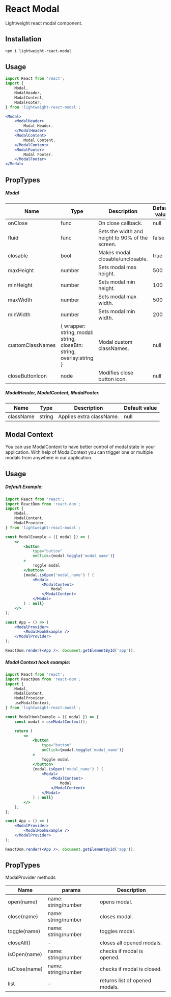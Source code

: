 # React Modal

Lightweight react modal component.

## Installation

```bash
npm i lightweight-react-modal
```

## Usage

```jsx static
import React from 'react';
import {
    Modal,
    ModalHeader,
    ModalContent,
    ModalFooter,
} from 'lightweight-react-modal';

<Modal>
    <ModalHeader>
        Modal Header.
    </ModalHeader>
    <ModalContent>
        Modal Content.
    </ModalContent>
    <ModalFooter>
        Modal Footer.
    </ModalFooter>
</Modal>
```

## PropTypes

##### Modal

| Name | Type | Description | Default value |
| --- | --- | -- | -- |
| onClose | func | On close callback. | null |
| fluid | func | Sets the width and height to 90% of the screen. | false |
| closable | bool | Makes modal closable/unclosable. | true |
| maxHeight | number | Sets modal max height. | 500 |
| minHeight | number | Sets modal min height. | 100 |
| maxWidth | number | Sets modal max width. | 500 |
| minWidth | number | Sets modal min width. | 200 |
| customClassNames | { wrapper: string, modal: string, closeBtn: string, overlay:string } | Modal custom classNames. | null |
| closeButtonIcon | node | Modifies close button icon. | null |

##### ModalHeader, ModalContent, ModalFooter.

| Name | Type | Description | Default value |
| --- | --- | -- | -- |
| className | string | Applies extra className. | null |

## Modal Context

You can use ModalContext to have better control of modal state in your application.
With help of ModalContext you can trigger one or multiple modals from anywhere in our application.

## Usage

##### Default Example:

```jsx static
import React from 'react';
import ReactDom from 'react-dom';
import {
    Modal,
    ModalContent,
    ModalProvider,
} from 'lightweight-react-modal';

const ModalExample = ({ modal }) => (
    <>
        <button
            type="button"
            onClick={modal.toggle('modal_name')}
        >
            Toggle modal
        </button>
        {modal.isOpen('modal_name') ? (
            <Modal>
                <ModalContent>
                    Modal
                </ModalContent>
            </Modal>
        ) : null}
    </>
);

const App = () => (
    <ModalProvider>
        <ModalHookExample />
    </ModalProvider>
);

ReactDom.render(<App />, document.getElementById('app'));
```

##### Modal Context hook example:

```jsx static
import React from 'react';
import ReactDom from 'react-dom';
import {
    Modal,
    ModalContent,
    ModalProvider,
    useModalContext,
} from 'lightweight-react-modal';

const ModalHookExample = ({ modal }) => {
    const modal = useModalContext();

    return (
        <>
            <button
                type="button"
                onClick={modal.toggle('modal_name')}
            >
                Toggle modal
            </button>
            {modal.isOpen('modal_name') ? (
                <Modal>
                    <ModalContent>
                        Modal
                    </ModalContent>
                </Modal>
            ) : null}
        </>
    );
};

const App = () => (
    <ModalProvider>
        <ModalHookExample />
    </ModalProvider>
);

ReactDom.render(<App />, document.getElementById('app'));
```

## PropTypes

ModalProvider methods

| Name | params | Description |
| --- | --- | -- |
| open(name) | name: string/number | opens modal. |
| close(name) | name: string/number | closes modal. |
| toggle(name) | name: string/number | toggles modal. |
| closeAll() | - | closes all opened modals. |
| isOpen(name) | name: string/number | checks if modal is opened. |
| isClose(name) | name: string/number | checks if modal is closed. |
| list | - | returns list of opened modals. |
